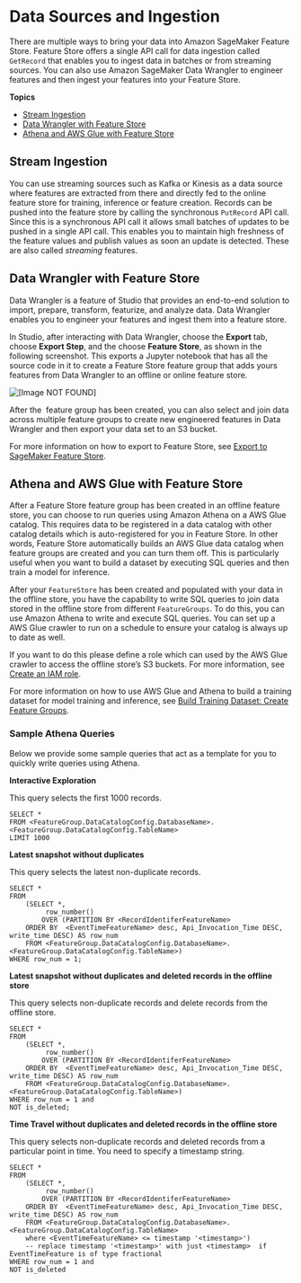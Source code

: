 # Data Sources and Ingestion<a name="feature-store-ingest-data"></a>

 There are multiple ways to bring your data into Amazon SageMaker Feature Store\. Feature Store offers a single API call for data ingestion called `GetRecord` that enables you to ingest data in batches or from streaming sources\. You can also use Amazon SageMaker Data Wrangler to engineer features and then ingest your features into your Feature Store\.

**Topics**
+ [Stream Ingestion](#feature-store-ingest-data-stream)
+ [Data Wrangler with Feature Store](#feature-store-data-wrangler-integration)
+ [Athena and AWS Glue with Feature Store](#feature-store-athena-glue-integration)

## Stream Ingestion<a name="feature-store-ingest-data-stream"></a>

 You can use streaming sources such as Kafka or Kinesis as a data source where features are extracted from there and directly fed to the online feature store for training, inference or feature creation\. Records can be pushed into the feature store by calling the synchronous `PutRecord` API call\. Since this is a synchronous API call it allows small batches of updates to be pushed in a single API call\. This enables you to maintain high freshness of the feature values and publish values as soon an update is detected\. These are also called *streaming* features\. 

## Data Wrangler with Feature Store<a name="feature-store-data-wrangler-integration"></a>

Data Wrangler is a feature of Studio that provides an end\-to\-end solution to import, prepare, transform, featurize, and analyze data\. Data Wrangler enables you to engineer your features and ingest them into a feature store\.  

 In Studio, after interacting with Data Wrangler, choose the **Export** tab, choose **Export Step**, and the choose **Feature Store**, as shown in the following screenshot\. This exports a Jupyter notebook that has all the source code in it to create a Feature Store feature group that adds yours features from Data Wrangler to an offline or online feature store\. 

 ![\[Image NOT FOUND\]](http://docs.aws.amazon.com/sagemaker/latest/dg/images/feature-store-data-sources-and-ingestion.png) 

 After the  feature group has been created, you can also select and join data across multiple feature groups to create new engineered features in Data Wrangler and then export your data set to an S3 bucket\.  

 For more information on how to export to Feature Store, see [Export to SageMaker Feature Store](https://docs.aws.amazon.com/sagemaker/latest/dg/data-wrangler-data-export.html#data-wrangler-data-export-feature-store)\. 

## Athena and AWS Glue with Feature Store<a name="feature-store-athena-glue-integration"></a>

 After a Feature Store feature group has been created in an offline feature store, you can choose to run queries using Amazon Athena on a AWS Glue catalog\. This requires data to be registered in a data catalog with other catalog details which is auto\-registered for you in Feature Store\. In other words, Feature Store automatically builds an AWS Glue data catalog when feature groups are created and you can turn them off\. This is particularly useful when you want to build a dataset by executing SQL queries and then train a model for inference\.  

 After your `FeatureStore` has been created and populated with your data in the offline store, you have the capability to write SQL queries to join data stored in the offline store from different `FeatureGroups`\. To do this, you can use Amazon Athena to write and execute SQL queries\. You can set up a AWS Glue crawler to run on a schedule to ensure your catalog is always up to date as well\.  

 If you want to do this please define a role which can used by the AWS Glue crawler to access the offline store’s S3 buckets\. For more information, see [Create an IAM role](https://docs.aws.amazon.com/glue/latest/dg/create-an-iam-role.html)\.  

 For more information on how to use AWS Glue and Athena to build a training dataset for model training and inference, see [Build Training Dataset: Create Feature Groups](https://docs.aws.amazon.com/sagemaker/latest/dg/feature-store-create-feature-group.html)\. 

### Sample Athena Queries<a name="feature-store-athena-sample-queries"></a>

 Below we provide some sample queries that act as a template for you to quickly write queries using Athena\.  

 **Interactive Exploration** 

 This query selects the first 1000 records\.  

```
SELECT *
FROM <FeatureGroup.DataCatalogConfig.DatabaseName>.<FeatureGroup.DataCatalogConfig.TableName>
LIMIT 1000
```

 **Latest snapshot without duplicates** 

 This query selects the latest non\-duplicate records\. 

```
SELECT *
FROM
    (SELECT *,
         row_number()
        OVER (PARTITION BY <RecordIdentiferFeatureName>
    ORDER BY  <EventTimeFeatureName> desc, Api_Invocation_Time DESC, write_time DESC) AS row_num
    FROM <FeatureGroup.DataCatalogConfig.DatabaseName>.<FeatureGroup.DataCatalogConfig.TableName>)
WHERE row_num = 1;
```

 **Latest snapshot without duplicates and deleted records in the offline store** 

 This query selects non\-duplicate records and delete records from the offline store\.  

```
SELECT *
FROM
    (SELECT *,
         row_number()
        OVER (PARTITION BY <RecordIdentiferFeatureName>
    ORDER BY  <EventTimeFeatureName> desc, Api_Invocation_Time DESC, write_time DESC) AS row_num
    FROM <FeatureGroup.DataCatalogConfig.DatabaseName>.<FeatureGroup.DataCatalogConfig.TableName>)
WHERE row_num = 1 and 
NOT is_deleted;
```

 **Time Travel without duplicates and deleted records in the offline store** 

 This query selects non\-duplicate records and deleted records from a particular point in time\. You need to specify a timestamp string\. 

```
SELECT *
FROM
    (SELECT *,
         row_number()
        OVER (PARTITION BY <RecordIdentiferFeatureName>
    ORDER BY  <EventTimeFeatureName> desc, Api_Invocation_Time DESC, write_time DESC) AS row_num
    FROM <FeatureGroup.DataCatalogConfig.DatabaseName>.<FeatureGroup.DataCatalogConfig.TableName>
    where <EventTimeFeatureName> <= timestamp '<timestamp>')
    -- replace timestamp '<timestamp>' with just <timestamp>  if EventTimeFeature is of type fractional
WHERE row_num = 1 and
NOT is_deleted
```